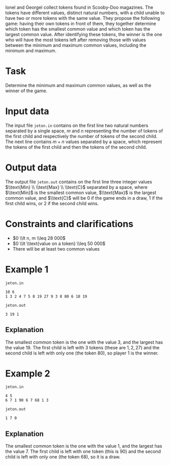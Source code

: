 Ionel and Georgel collect tokens found in Scooby-Doo magazines. The tokens have different values, distinct natural numbers, with a child unable to have two or more tokens with the same value. They propose the following game: having their own tokens in front of them, they together determine which token has the smallest common value and which token has the largest common value. After identifying these tokens, the winner is the one who will have the most tokens left after removing those with values between the minimum and maximum common values, including the minimum and maximum.

# Task

Determine the minimum and maximum common values, as well as the winner of the game.

# Input data

The input file `jeton.in` contains on the first line two natural numbers separated by a single space, $m$ and $n$ representing the number of tokens of the first child and respectively the number of tokens of the second child. The next line contains $m + n$ values separated by a space, which represent the tokens of the first child and then the tokens of the second child.

# Output data

The output file `jeton.out` contains on the first line three integer values $\\text{Min} \\ \\text{Max} \\ \\text{C}$ separated by a space, where $\\text{Min}$ is the smallest common value, $\\text{Max}$ is the largest common value, and $\\text{C}$ will be $0$ if the game ends in a draw, $1$ if the first child wins, or $2$ if the second child wins.

# Constraints and clarifications

* $0 \\lt n, m \\leq 28 000$
* $0 \\lt \\text{value on a token} \\leq 50 000$
* There will be at least two common values

# Example 1

`jeton.in`
```
10 6
1 3 2 4 7 5 8 19 27 9 3 8 80 6 18 19
```

`jeton.out`
```
3 19 1
```

## Explanation

The smallest common token is the one with the value $3$, and the largest has the value $19$. The first child is left with $3$ tokens (these are $1, 2, 27$) and the second child is left with only one (the token $80$), so player $1$ is the winner.

# Example 2

`jeton.in`
```
4 5
6 7 1 90 6 7 68 1 3
```

`jeton.out`
```
1 7 0
```

## Explanation

The smallest common token is the one with the value $1$, and the largest has the value $7$. The first child is left with one token (this is $90$) and the second child is left with only one (the token $68$), so it is a draw.